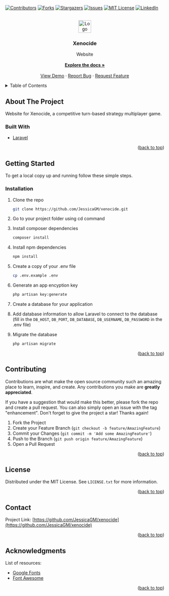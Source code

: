 <div id="top"></div>
<!--
*** From: https://github.com/othneildrew/Best-README-Template
*** Thanks for checking out the Best-README-Template. If you have a suggestion
*** that would make this better, please fork the repo and create a pull request
*** or simply open an issue with the tag "enhancement".
*** Don't forget to give the project a star!
*** Thanks again! Now go create something AMAZING! :D
-->



<!-- PROJECT SHIELDS -->
<!--
*** I'm using markdown "reference style" links for readability.
*** Reference links are enclosed in brackets [ ] instead of parentheses ( ).
*** See the bottom of this document for the declaration of the reference variables
*** for contributors-url, forks-url, etc. This is an optional, concise syntax you may use.
*** https://www.markdownguide.org/basic-syntax/#reference-style-links
-->
[![Contributors][contributors-shield]][contributors-url]
[![Forks][forks-shield]][forks-url]
[![Stargazers][stars-shield]][stars-url]
[![Issues][issues-shield]][issues-url]
[![MIT License][license-shield]][license-url]
[![LinkedIn][linkedin-shield]][linkedin-url]



<!-- PROJECT LOGO -->
<br />
<div align="center">
  <a href="https://github.com/JessicaGM/xenocide">
    <img src="https://github.com/JessicaGM/xenocide/blob/master/public/images/favicon.ico" alt="Logo" width="40" height="40">
  </a>

  <h3 align="center">Xenocide</h3>

  <p align="center">
    Website 
    <br />
    <br />
    <a href="https://github.com/JessicaGM/xenocide/"><strong>Explore the docs »</strong></a>
    <br />
    <br />
    <a href="https://github.com/JessicaGM/xenocide">View Demo</a>
    ·
    <a href="https://github.com/JessicaGM/xenocide/issues">Report Bug</a>
    ·
    <a href="https://github.com/JessicaGM/xenocide/issues">Request Feature</a>
  </p>
</div>



<!-- TABLE OF CONTENTS -->
<details>
  <summary>Table of Contents</summary>
  <ol>
    <li>
      <a href="#about-the-project">About The Project</a>
      <ul>
        <li><a href="#built-with">Built With</a></li>
      </ul>
    </li>
    <li>
      <a href="#getting-started">Getting Started</a>
      <ul>
        <li><a href="#installation">Installation</a></li>
      </ul>
    </li>
    <li><a href="#contributing">Contributing</a></li>
    <li><a href="#license">License</a></li>
    <li><a href="#contact">Contact</a></li>
    <li><a href="#acknowledgments">Acknowledgments</a></li>
  </ol>
</details>



<!-- ABOUT THE PROJECT -->
## About The Project
Website for Xenocide, a competitive turn-based strategy multiplayer game.
<!-- [![Product Name Screen Shot][product-screenshot]](https://xenocide.me/) -->

<!-- <p align="right">(<a href="#top">back to top</a>)</p> -->



### Built With

* [Laravel](https://laravel.com)

<p align="right">(<a href="#top">back to top</a>)</p>



<!-- GETTING STARTED -->
## Getting Started

To get a local copy up and running follow these simple steps.

### Installation

<!-- _Below is an example of how you can instruct your audience on installing and setting up your app. This template doesn't rely on any external dependencies or services._ -->

1. Clone the repo
   ```sh
   git clone https://github.com/JessicaGM/xenocide.git
   ```
2. Go to your project folder using cd command

3. Install composer dependencies
   ```sh
   composer install
   ```
4. Install npm dependencies
   ```sh
   npm install
   ```
5. Create a copy of your .env file
   ```sh
   cp .env.example .env
   ```
6. Generate an app encyption key
   ```sh
   php artisan key:generate
   ```
7. Create a database for your application
8. Add database information to allow Laravel to connect to the database (fill in the ```DB_HOST```, ```DB_PORT```, ```DB_DATABASE```, ```DB_USERNAME```, ```DB_PASSWORD``` in the .env file)
9. Migrate the database 
   ```sh
   php artisan migrate
   ```

<p align="right">(<a href="#top">back to top</a>)</p>



<!-- CONTRIBUTING -->
## Contributing

Contributions are what make the open source community such an amazing place to learn, inspire, and create. Any contributions you make are **greatly appreciated**.

If you have a suggestion that would make this better, please fork the repo and create a pull request. You can also simply open an issue with the tag "enhancement".
Don't forget to give the project a star! Thanks again!

1. Fork the Project
2. Create your Feature Branch (`git checkout -b feature/AmazingFeature`)
3. Commit your Changes (`git commit -m 'Add some AmazingFeature'`)
4. Push to the Branch (`git push origin feature/AmazingFeature`)
5. Open a Pull Request

<p align="right">(<a href="#top">back to top</a>)</p>



<!-- LICENSE -->
## License

Distributed under the MIT License. See `LICENSE.txt` for more information.

<p align="right">(<a href="#top">back to top</a>)</p>



<!-- CONTACT -->
## Contact

<!--Your Name - [@your_twitter](https://twitter.com/your_username) - email@example.com -->

Project Link: [https://github.com/JessicaGM/xenocide](https://github.com/JessicaGM/xenocide)

<p align="right">(<a href="#top">back to top</a>)</p>



<!-- ACKNOWLEDGMENTS -->
## Acknowledgments

List of resources:
* [Google Fonts](https://fonts.google.com/)
* [Font Awesome](https://fontawesome.com/)

<p align="right">(<a href="#top">back to top</a>)</p>



<!-- MARKDOWN LINKS & IMAGES -->
<!-- https://www.markdownguide.org/basic-syntax/#reference-style-links -->
[contributors-shield]: https://img.shields.io/github/contributors/JessicaGM/xenocide.svg?style=for-the-badge
[contributors-url]: https://github.com/JessicaGM/xenocide/graphs/contributors
[forks-shield]: https://img.shields.io/github/forks/JessicaGM/xenocide.svg?style=for-the-badge
[forks-url]: https://github.com/JessicaGM/xenocide/network/members
[stars-shield]: https://img.shields.io/github/stars/JessicaGM/xenocide.svg?style=for-the-badge
[stars-url]: https://github.com/JessicaGM/xenocide/stargazers
[issues-shield]: https://img.shields.io/github/issues/JessicaGM/xenocide.svg?style=for-the-badge
[issues-url]: https://github.com/JessicaGM/xenocide/issues
[license-shield]: https://img.shields.io/github/license/JessicaGM/xenocide.svg?style=for-the-badge
[license-url]: https://github.com/JessicaGM/xenocide/blob/main/LICENSE
[linkedin-shield]: https://img.shields.io/badge/-LinkedIn-black.svg?style=for-the-badge&logo=linkedin&colorB=555
[linkedin-url]: https://uk.linkedin.com/in/jgregorczyk
<!-- [product-screenshot]: images/screenshot.png -->
